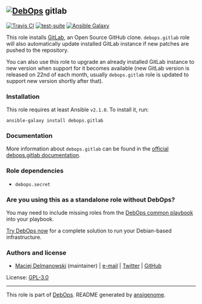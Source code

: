 ## [![DebOps](https://debops.org/images/debops-small.png)](https://debops.org) gitlab

<!-- This file was generated by Ansigenome. Do not edit this file directly but
     instead have a look at the files in the ./meta/ directory. -->

[![Travis CI](https://img.shields.io/travis/debops/ansible-gitlab.svg?style=flat)](https://travis-ci.org/debops/ansible-gitlab)
[![test-suite](https://img.shields.io/badge/test--suite-ansible--gitlab-blue.svg?style=flat)](https://github.com/debops/test-suite/tree/master/ansible-gitlab/)
[![Ansible Galaxy](https://img.shields.io/badge/galaxy-debops.gitlab-660198.svg?style=flat)](https://galaxy.ansible.com/debops/gitlab)


This role installs [GitLab](https://about.gitlab.com/), an Open Source
GitHub clone.  `debops.gitlab` role will also automatically update
installed GitLab instance if new patches are pushed to the repository.

You can also use this role to upgrade an already installed GitLab instance
to new version when support for it becomes available (new GitLab version is
released on 22nd of each month, usually `debops.gitlab` role is updated
to support new version shortly after that).

### Installation

This role requires at least Ansible `v2.1.0`. To install it, run:

```Shell
ansible-galaxy install debops.gitlab
```

### Documentation

More information about `debops.gitlab` can be found in the
[official debops.gitlab documentation](https://docs.debops.org/en/latest/ansible/roles/ansible-gitlab/docs/).


### Role dependencies

- `debops.secret`

### Are you using this as a standalone role without DebOps?

You may need to include missing roles from the [DebOps common
playbook](https://github.com/debops/debops-playbooks/blob/master/playbooks/common.yml)
into your playbook.

[Try DebOps now](https://debops.org/) for a complete solution to run your Debian-based infrastructure.





### Authors and license

- [Maciej Delmanowski](https://docs.debops.org/en/latest/debops-keyring/docs/entities.html#debops-keyring-entity-drybjed) (maintainer) | [e-mail](mailto:drybjed@gmail.com) | [Twitter](https://twitter.com/drybjed) | [GitHub](https://github.com/drybjed)

License: [GPL-3.0](https://tldrlegal.com/license/gnu-general-public-license-v3-%28gpl-3%29)

***

This role is part of [DebOps](https://debops.org/). README generated by [ansigenome](https://github.com/nickjj/ansigenome/).
